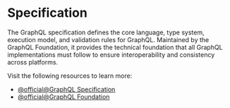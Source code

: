 # Specification

The GraphQL specification defines the core language, type system, execution model, and validation rules for GraphQL. Maintained by the GraphQL Foundation, it provides the technical foundation that all GraphQL implementations must follow to ensure interoperability and consistency across platforms.

Visit the following resources to learn more:

- [@official@GraphQL Specification](https://spec.graphql.org/)
- [@official@GraphQL Foundation](https://foundation.graphql.org/)